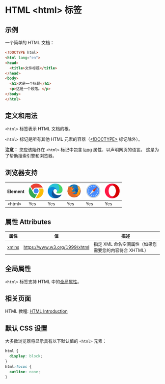 HTML \<html> 标签
===

## 示例

一个简单的 HTML 文档：

```html idoc:preview:iframe
<!DOCTYPE html>
<html lang="en">
<head>
  <title>文件标题</title>
</head>
<body>
  <h1>这是一个标题</h1>
  <p>这是一个段落。</p>
</body>
</html>
```

## 定义和用法

`<html>` 标签表示 HTML 文档的根。

`<html>` 标记是所有其他 HTML 元素的容器（[\<!DOCTYPE>](./doctype.md) 标记除外）。

**注意：** 您应该始终在 `<html>` 标记中包含 [lang](../attribute/global/lang.md) 属性，以声明网页的语言。 这是为了帮助搜索引擎和浏览器。

## 浏览器支持

| Element | ![chrome][1] | ![edge][2] | ![firefox][3] | ![safari][4] | ![opera][5] |
| ------- | --- | --- | --- | --- | --- |
| \<html> | Yes | Yes | Yes | Yes | Yes |

## 属性 Attributes

| 属性 | 值 | 描述 |
| ---- | ---- | ---- |
| [xmlns](./html_xmlns.md) | https://www.w3.org/1999/xhtml | 指定 XML 命名空间属性（如果您需要您的内容符合 XHTML） |

## 全局属性

`<html>` 标签支持 HTML 中的[全局属性](../reference/standardattributes.md)。

## 相关页面

HTML 教程: [HTML Introduction](../tutorial/intro.md)

## 默认 CSS 设置

大多数浏览器将显示具有以下默认值的 `<html>` 元素：

```css
html {
  display: block;
}
html:focus {
  outline: none;
}
```

[1]: ../assets/chrome.svg
[2]: ../assets/edge.svg
[3]: ../assets/firefox.svg
[4]: ../assets/safari.svg
[5]: ../assets/opera.svg